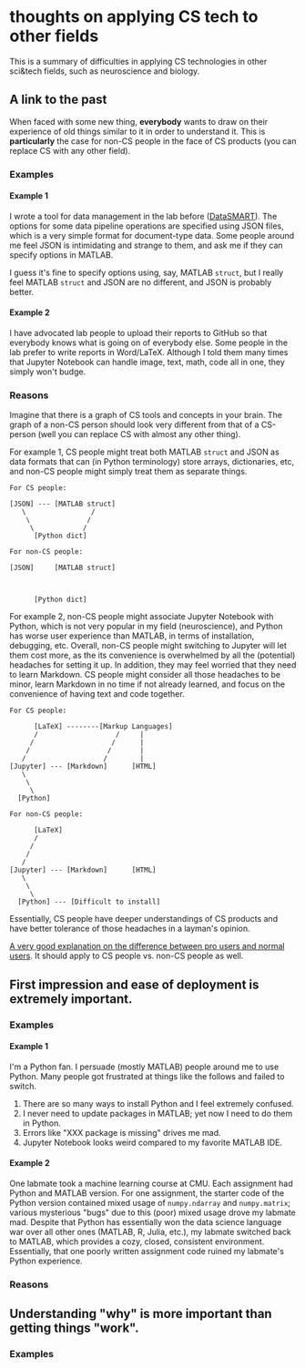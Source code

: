 # thoughts on applying CS tech to other fields

This is a summary of difficulties in applying CS technologies in other sci&tech fields, such as neuroscience and biology.

## A link to the past

When faced with some new thing, **everybody** wants to draw on their experience of old things similar to it in order to understand it. This is **particularly** the case for non-CS people in the face of CS products (you can replace CS with any other field).

### Examples

#### Example 1

I wrote a tool for data management in the lab before ([DataSMART](https://github.com/leelabcnbc/datasmart/)). The options for some data pipeline operations are specified using JSON files, which is a very simple format for document-type data. Some people around me feel JSON is intimidating and strange to them, and ask me if they can specify options in MATLAB.

I guess it's fine to specify options using, say, MATLAB `struct`, but I really feel MATLAB `struct` and JSON are no different, and JSON is probably better.

#### Example 2

I have advocated lab people to upload their reports to GitHub so that everybody knows what is going on of everybody else. Some people in the lab prefer to write reports in Word/LaTeX. Although I told them many times that Jupyter Notebook can handle image, text, math, code all in one, they simply won't budge.


### Reasons

Imagine that there is a graph of CS tools and concepts in your brain. The graph of a non-CS person should look very different from that of a CS-person (well you can replace CS with almost any other thing).

For example 1, CS people might treat both MATLAB `struct` and JSON as data formats that can (in Python terminology) store arrays, dictionaries, etc, and non-CS people might simply treat them as separate things.

````
For CS people:

[JSON] --- [MATLAB struct]
   \                /
    \              /
     \            /
      [Python dict] 
      
For non-CS people:

[JSON]     [MATLAB struct]
                     
                    
                   
      [Python dict]

````

For example 2, non-CS people might associate Jupyter Notebook with Python, which is not very popular in my field (neuroscience), and Python has worse user experience than MATLAB, in terms of installation, debugging, etc. Overall, non-CS people might switching to Jupyter will let them cost more, as the its convenience is overwhelmed by all the (potential) headaches for setting it up. In addition, they may feel worried that they need to learn Markdown. CS people might consider all those headaches to be minor, learn Markdown in no time if not already learned, and focus on the convenience of having text and code together. 

````
For CS people:

      [LaTeX] --------[Markup Languages]
      /                   /     |
     /                   /      |
    /                   /       |
   /                   /        |
[Jupyter] --- [Markdown]      [HTML] 
   \                
    \              
     \            
  [Python]   
      
For non-CS people:

      [LaTeX] 
      /                       
     /       
    /         
   /          
[Jupyter] --- [Markdown]      [HTML] 
   \                
    \              
     \            
  [Python] --- [Difficult to install]

````


Essentially, CS people have deeper understandings of CS products and have better tolerance of those headaches in a layman's opinion.

[A very good explanation on the difference between pro users and normal users](https://www.zhihu.com/question/21261475/answer/17723291). It should apply to CS people vs. non-CS people as well.



## First impression and ease of deployment is extremely important.


### Examples


#### Example 1

I'm a Python fan. I persuade (mostly MATLAB) people around me to use Python. Many people got frustrated at things like the follows and failed to switch.
	
1. There are so many ways to install Python and I feel extremely confused.
1. I never need to update packages in MATLAB; yet now I need to do them in Python.
2. Errors like "XXX package is missing" drives me mad.
3. Jupyter Notebook looks weird compared to my favorite MATLAB IDE.

#### Example 2

One labmate took a machine learning course at CMU. Each assignment had Python and MATLAB version. For one assignment, the starter code of the Python version contained mixed usage of `numpy.ndarray` and `numpy.matrix`; various mysterious "bugs" due to this (poor) mixed usage drove my labmate mad. Despite that Python has essentially won the data science language war over all other ones (MATLAB, R, Julia, etc.), my labmate switched back to MATLAB, which provides a cozy, closed, consistent environment. Essentially, that one poorly written assignment code ruined my labmate's Python experience.


### Reasons





## Understanding "why" is more important than getting things "work".


### Examples